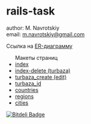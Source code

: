 rails-task
==========

author: M. Navrotskiy <br />
email:  m.navrotskiy@gmail.com

<p>
Ссылка на <a href="http://www.screencast.com/t/DAt0WgtBO0">ER-диаграмму</a>
</p>

<p>
<ul>Макеты страниц
  <li><a href="http://www.screencast.com/t/jUQZFXXOA">index</a></li>
  <li><a href="http://www.screencast.com/t/oLdL313djfQb">index-delete (turbaza)</a></li>
  <li><a href="http://www.screencast.com/t/hn4NjefWSAU">turbaza_create (edit)</a></li>
  <li><a href="http://www.screencast.com/t/py6iCqYq">turbaza_id</a></li>
  <li><a href="http://www.screencast.com/t/OxGnL5fSgx">countries</a></li>
  <li><a href="http://www.screencast.com/t/v0DnLfCjmde6">regions</a></li>
  <li><a href="http://www.screencast.com/t/tQjtc79p">cities</a></li>
</ul>
</p>


[![Bitdeli Badge](https://d2weczhvl823v0.cloudfront.net/nav-mike/rails-task/trend.png)](https://bitdeli.com/free "Bitdeli Badge")

